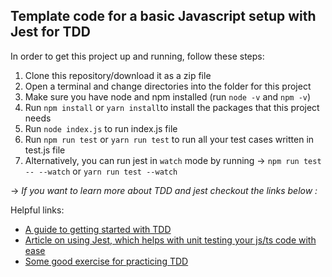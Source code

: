 ## Template code for a basic Javascript setup with Jest for TDD

In order to get this project up and running, follow these steps:
1. Clone this repository/download it as a zip file
2. Open a terminal and change directories into the folder for this project
3. Make sure you have node and npm installed (run `node -v` and `npm -v`)
4. Run `npm install` or `yarn install`to install the packages that this project needs
5. Run `node index.js` to run index.js file
6. Run `npm run test` or `yarn run test` to run all your test cases written in test.js file
7. Alternatively, you can run jest in `watch` mode by running -> `npm run test -- --watch` or   `yarn run test --watch`

-> *If you want to learn more about TDD and jest checkout the links below :*

Helpful links:
- [A guide to getting started with TDD](https://hackernoon.com/introduction-to-test-driven-development-tdd-61a13bc92d92)
- [Article on using Jest, which helps with unit testing your js/ts code with ease](https://jestjs.io/)
- [Some good exercise for practicing TDD](https://osherove.com/tdd-kata-1)
